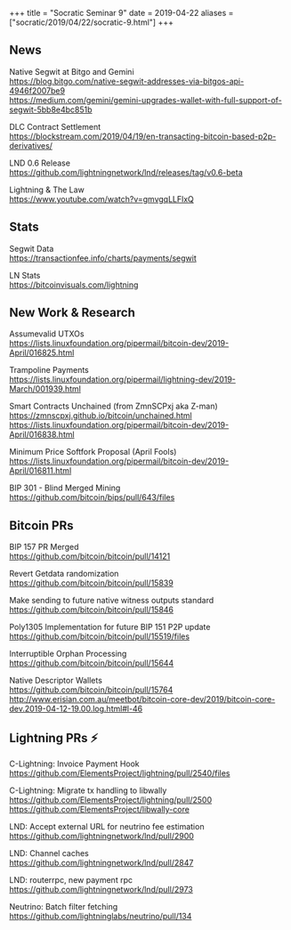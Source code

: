 +++
title = "Socratic Seminar 9"
date = 2019-04-22
aliases = ["socratic/2019/04/22/socratic-9.html"]
+++

## News

Native Segwit at Bitgo and Gemini  
<https://blog.bitgo.com/native-segwit-addresses-via-bitgos-api-4946f2007be9>  
<https://medium.com/gemini/gemini-upgrades-wallet-with-full-support-of-segwit-5bb8e4bc851b>

DLC Contract Settlement  
<https://blockstream.com/2019/04/19/en-transacting-bitcoin-based-p2p-derivatives/>

LND 0.6 Release  
<https://github.com/lightningnetwork/lnd/releases/tag/v0.6-beta>

Lightning & The Law  
<https://www.youtube.com/watch?v=gmvgqLLFlxQ>


## Stats

Segwit Data  
<https://transactionfee.info/charts/payments/segwit>

LN Stats  
<https://bitcoinvisuals.com/lightning>


## New Work & Research

Assumevalid UTXOs  
<https://lists.linuxfoundation.org/pipermail/bitcoin-dev/2019-April/016825.html>

Trampoline Payments  
<https://lists.linuxfoundation.org/pipermail/lightning-dev/2019-March/001939.html>

Smart Contracts Unchained (from ZmnSCPxj aka Z-man)
<https://zmnscpxj.github.io/bitcoin/unchained.html>  
<https://lists.linuxfoundation.org/pipermail/bitcoin-dev/2019-April/016838.html>  

Minimum Price Softfork Proposal  (April Fools)  
<https://lists.linuxfoundation.org/pipermail/bitcoin-dev/2019-April/016811.html>

BIP 301 - Blind Merged Mining  
<https://github.com/bitcoin/bips/pull/643/files>



## Bitcoin PRs

BIP 157 PR Merged  
<https://github.com/bitcoin/bitcoin/pull/14121>

Revert Getdata randomization  
<https://github.com/bitcoin/bitcoin/pull/15839>

Make sending to future native witness outputs standard  
<https://github.com/bitcoin/bitcoin/pull/15846>

Poly1305 Implementation for future BIP 151 P2P update  
<https://github.com/bitcoin/bitcoin/pull/15519/files>

Interruptible Orphan Processing  
<https://github.com/bitcoin/bitcoin/pull/15644>

Native Descriptor Wallets  
<https://github.com/bitcoin/bitcoin/pull/15764>  
<http://www.erisian.com.au/meetbot/bitcoin-core-dev/2019/bitcoin-core-dev.2019-04-12-19.00.log.html#l-46>


## Lightning PRs ⚡

C-Lightning: Invoice Payment Hook  
<https://github.com/ElementsProject/lightning/pull/2540/files>  

C-Lightning: Migrate tx handling to libwally  
<https://github.com/ElementsProject/lightning/pull/2500>  
<https://github.com/ElementsProject/libwally-core>  

LND: Accept external URL for neutrino fee estimation  
<https://github.com/lightningnetwork/lnd/pull/2900>

LND: Channel caches  
<https://github.com/lightningnetwork/lnd/pull/2847>

LND: routerrpc, new payment rpc  
<https://github.com/lightningnetwork/lnd/pull/2973>

Neutrino: Batch filter fetching  
<https://github.com/lightninglabs/neutrino/pull/134>




